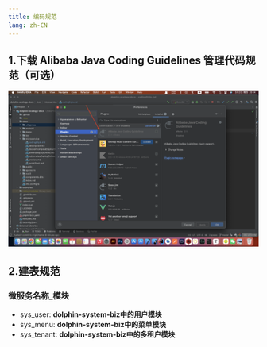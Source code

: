 ```yaml
---
title: 编码规范
lang: zh-CN
---
```


## 1.下载 Alibaba Java Coding Guidelines 管理代码规范（可选）
![](/images/microservice/codingStyle/1.png)

## 2.建表规范
### 微服务名称_模块
- sys_user: **dolphin-system-biz中的用户模块**
- sys_menu: **dolphin-system-biz中的菜单模块**
- sys_tenant: **dolphin-system-biz中的多租户模块**
